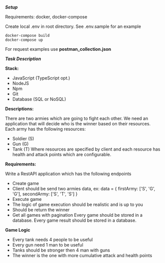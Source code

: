 ***Setup***

Requirements: docker, docker-compose

Create local .env in root directory. See .env.sample for an example

```
docker-compose build
docker-compose up
```

For request examples use **postman_collection.json**

***Task Description***

**Stack:**

- JavaScript (TypeScript opt.) 
- NodeJS 
- Npm 
- Git 
- Database (SQL or NoSQL) 

**Descriptions:** 

There are two armies which are going to fight each other. We need an application that will decide who is the winner based on their resources. 
Each army has the following resources: 
- Soldier (S) 
- Gun (G) 
- Tank (T) 
Where resources are specified by client and each resource has health and attack points which are configurable. 

**Requirements:**

Write a RestAPI application which has the following endpoints 
- Create game 
- Client should be send two armies data, ex: 
data = { firstArmy: ['S', 'G', 'G'], secondArmy: ['S', 'T', 'S'] } 
- Execute game 
- The logic of game execution should be realistic and is up to you 
- Should be return the winner 
- Get all games with pagination 
Every game should be stored in a database. 
Every game result should be stored in a database.

**Game Logic**
- Every tank needs 4 people to be useful
- Every gun need 1 man to be useful
- Tanks should be stronger then 4 man with guns
- The winner is the one with more cumulative attack and health points